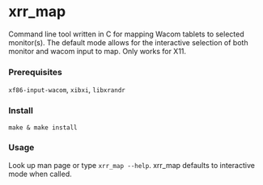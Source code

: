# xrr_map
Command line tool written in C for mapping Wacom tablets to selected monitor(s). The default mode allows for the interactive selection of both monitor and wacom input to map. Only works for X11.

### Prerequisites 
`xf86-input-wacom`, `xibxi`, `libxrandr`

### Install
`make & make install`

### Usage
Look up man page or type `xrr_map --help`. xrr_map defaults to interactive mode when called.
